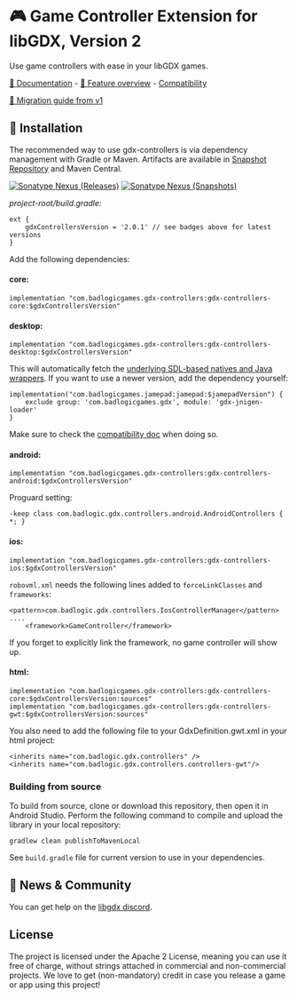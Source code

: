 # 🎮️ Game Controller Extension for libGDX, Version 2

Use game controllers with ease in your libGDX games.

[📖️ Documentation](https://github.com/libgdx/gdx-controllers/wiki) - [🎁️ Feature overview](https://github.com/libgdx/gdx-controllers/wiki/Features) - [Compatibility](https://github.com/libgdx/gdx-controllers/wiki/Compatibility)

[🚀️ Migration guide from v1](https://github.com/libgdx/gdx-controllers/wiki/Migrate-from-v1)

## 💾️ Installation

The recommended way to use gdx-controllers is via dependency management with Gradle or Maven. Artifacts are available in
[Snapshot Repository](https://oss.sonatype.org/content/repositories/snapshots/com/badlogicgames/gdx-controllers/) and Maven Central.

[![Sonatype Nexus (Releases)](https://img.shields.io/nexus/r/com.badlogicgames.gdx-controllers/gdx-controllers-core?nexusVersion=2&server=https%3A%2F%2Foss.sonatype.org&label=release)](https://search.maven.org/artifact/com.badlogicgames.gdx-controllers/gdx-controllers-core)
[![Sonatype Nexus (Snapshots)](https://img.shields.io/nexus/s/com.badlogicgames.gdx-controllers/gdx-controllers-core?server=https%3A%2F%2Foss.sonatype.org&label=snapshot)](https://oss.sonatype.org/#nexus-search;gav~com.badlogicgames.gdx-controllers~gdx-controllers-core)

*project-root/build.gradle:*

    ext {
        gdxControllersVersion = '2.0.1' // see badges above for latest versions
    }

Add the following dependencies:

#### core:
```
implementation "com.badlogicgames.gdx-controllers:gdx-controllers-core:$gdxControllersVersion"
```
#### desktop:
```
implementation "com.badlogicgames.gdx-controllers:gdx-controllers-desktop:$gdxControllersVersion"
```

This will automatically fetch the [underlying SDL-based natives and Java wrappers](https://github.com/libgdx/Jamepad).
If you want to use a newer version, add the dependency yourself:

    implementation("com.badlogicgames.jamepad:jamepad:$jamepadVersion") {
	    exclude group: 'com.badlogicgames.gdx', module: 'gdx-jnigen-loader'
    }

Make sure to check the [compatibility doc](https://github.com/libgdx/gdx-controllers/wiki/Compatibility) when doing so.

#### android:
```
implementation "com.badlogicgames.gdx-controllers:gdx-controllers-android:$gdxControllersVersion"
```
Proguard setting:
```
-keep class com.badlogic.gdx.controllers.android.AndroidControllers { *; }
```

#### ios:
```
implementation "com.badlogicgames.gdx-controllers:gdx-controllers-ios:$gdxControllersVersion"
```
`robovml.xml` needs the following lines added to `forceLinkClasses` and `frameworks`:
```
<pattern>com.badlogic.gdx.controllers.IosControllerManager</pattern> 
....
	<framework>GameController</framework>
```
If you forget to explicitly link the framework, no game controller will show up.

#### html:
```
implementation "com.badlogicgames.gdx-controllers:gdx-controllers-core:$gdxControllersVersion:sources"
implementation "com.badlogicgames.gdx-controllers:gdx-controllers-gwt:$gdxControllersVersion:sources"
```
You also need to add the following file to your GdxDefinition.gwt.xml in your html project:
```
<inherits name="com.badlogic.gdx.controllers" />
<inherits name="com.badlogic.gdx.controllers.controllers-gwt"/>
```

### Building from source
To build from source, clone or download this repository, then open it in Android Studio. Perform the following command to compile and upload the library in your local repository:

    gradlew clean publishToMavenLocal
    
See `build.gradle` file for current version to use in your dependencies.

## 🤝️ News & Community

You can get help on the [libgdx discord](https://discord.gg/6pgDK9F).

## License

The project is licensed under the Apache 2 License, meaning you can use it free of charge, without strings attached in commercial and non-commercial projects. We love to get (non-mandatory) credit in case you release a game or app using this project!
